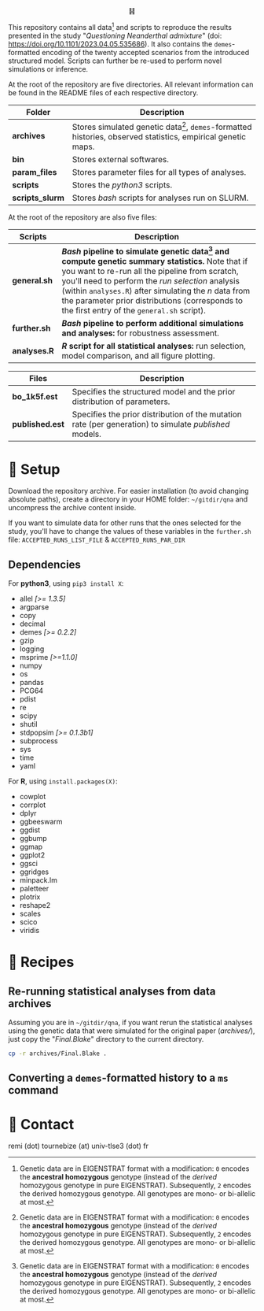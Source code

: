 <p align="center">䷎</p>

This repository contains all data[^1] and scripts to reproduce the results presented in the study "*Questioning Neanderthal admixture*" (doi: https://doi.org/10.1101/2023.04.05.535686). It also contains the `demes`-formatted encoding of the twenty accepted scenarios from the introduced structured model. Scripts can further be re-used to perform novel simulations or inference.

At the root of the repository are five directories. All relevant information can be found in the README files of each respective directory.

| Folder         | Description                                 |
|----------------|----------------------------------------------|
| **archives**       | Stores simulated genetic data[^1], `demes`-formatted histories, observed statistics, empirical genetic maps.   |
| **bin**            | Stores external softwares.          |
| **param_files**    | Stores parameter files for all types of analyses.     |
| **scripts**        | Stores the *python3* scripts.    |
| **scripts_slurm**  | Stores *bash* scripts for analyses run on SLURM. |


At the root of the repository are also five files:

| Scripts         | Description                                 |
|----------------|----------------------------------------------|
| **general.sh** |  ***Bash* pipeline to simulate genetic data[^1] and compute genetic summary statistics.** Note that if you want to re-run all the pipeline from scratch, you'll need to perform the *run selection* analysis (within `analyses.R`) after simulating the *n* data from the  parameter prior distributions (corresponds to the first entry of the `general.sh`  script). |
| **further.sh** | ***Bash* pipeline to perform additional simulations and analyses:** for robustness assessment. |
| **analyses.R** | ***R* script for all statistical analyses:** run selection, model comparison, and all figure plotting. |

| Files         | Description                                 |
|----------------|----------------------------------------------|
| **bo_1k5f.est** | Specifies the structured model and the prior distribution of parameters. |
| **published.est** | Specifies the prior distribution of the mutation rate (per generation) to simulate *published* models. |

# :large_blue_diamond: Setup

Download the repository archive. For easier installation (to avoid changing absolute paths), create a directory in your HOME folder: `~/gitdir/qna` and uncompress the archive content inside.

If you want to simulate data for other runs that the ones selected for the study, you'll have to change the values of these variables in the `further.sh` file: `ACCEPTED_RUNS_LIST_FILE` & `ACCEPTED_RUNS_PAR_DIR`

## Dependencies

For **python3**, using `pip3 install X`:
- allel *[>= 1.3.5]*
- argparse
- copy
- decimal
- demes *[>= 0.2.2]*
- gzip
- logging
- msprime *[>=1.1.0]*
- numpy
- os
- pandas
- PCG64
- pdist
- re
- scipy
- shutil
- stdpopsim *[>= 0.1.3b1]*
- subprocess
- sys
- time
- yaml

For **R**, using `install.packages(X)`:
- cowplot
- corrplot
- dplyr
- ggbeeswarm
- ggdist
- ggbump
- ggmap
- ggplot2
- ggsci
- ggridges
- minpack.lm
- paletteer
- plotrix
- reshape2
- scales
- scico
- viridis

# :large_blue_diamond: Recipes

## Re-running statistical analyses from data archives

Assuming you are in `~/gitdir/qna`, if you want rerun the statistical analyses using the genetic data that were simulated for the original paper (*archives/*), just copy the "*Final.Blake*" directory to the current directory.

```bash
cp -r archives/Final.Blake .
```
## Converting a `demes`-formatted history to a `ms` command

# :large_blue_diamond: Contact

remi (dot) tournebize (at) univ-tlse3 (dot) fr


[^1]: Genetic data are in EIGENSTRAT format with a modification: `0` encodes the **ancestral homozygous** genotype (instead of the *derived* homozygous genotype in pure EIGENSTRAT). Subsequently, `2` encodes the derived homozygous genotype. All genotypes are mono- or bi-allelic at most.
